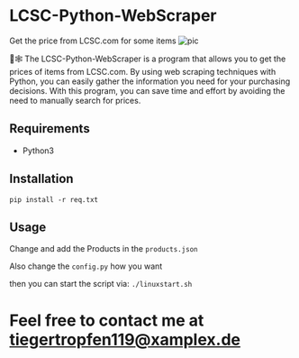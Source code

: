 # LCSC-Python-WebScraper
Get the price from LCSC.com for some items
![pic](https://github.com/Tiegertropfen119-0001/LCSC-Python-WebScraper/blob/main/img/vid.gif)


🐍🕸️ The LCSC-Python-WebScraper is a program that allows you to get the prices of items from LCSC.com. By using web scraping techniques with Python, you can easily gather the information you need for your purchasing decisions. With this program, you can save time and effort by avoiding the need to manually search for prices.
## Requirements
- Python3
## Installation

```pip install -r req.txt```

## Usage

Change and add the Products in the ```products.json```

Also change the ```config.py``` how you want

then you can start the script via: ```./linuxstart.sh ```

# Feel free to contact me at tiegertropfen119@xamplex.de

